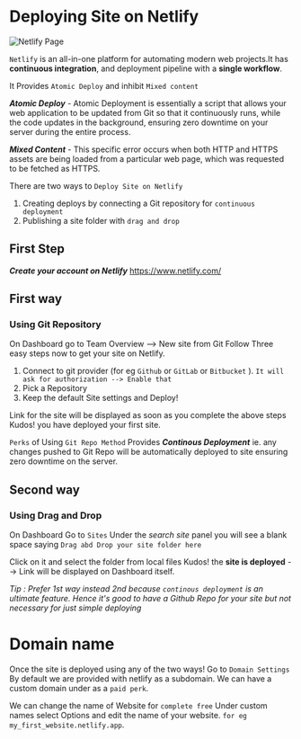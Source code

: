 # Deploying Site on Netlify

![Netlify Page](https://miro.medium.com/max/560/1*WMA_NYFfvZIpx_uvQxQQEA.jpeg)

`Netlify` is an all-in-one platform for automating modern web projects.It has **continuous integration**, and deployment pipeline with a **single workflow**.

It Provides `Atomic Deploy` and inhibit `Mixed content`

**_Atomic Deploy_** - Atomic Deployment is essentially a script that allows your web application to be updated from Git so that it continuously runs, while the code updates in the background, ensuring zero downtime on your server during the entire process.

**_Mixed Content_** - This specific error occurs when both HTTP and HTTPS assets are being loaded from a particular web page, which was requested to be fetched as HTTPS.

There are two ways to `Deploy Site on Netlify`

1. Creating deploys by connecting a Git repository for `continuous deployment`
2. Publishing a site folder with `drag and drop`

## First Step

**_Create your account on Netlify_**
https://www.netlify.com/

## First way

### Using Git Repository

On Dashboard go to Team Overview --> New site from Git
Follow Three easy steps now to get your site on Netlify.

1. Connect to git provider (for eg `Github` or `GitLab` or `Bitbucket` ).
   `It will ask for authorization --> Enable that`
2. Pick a Repository
3. Keep the default Site settings and Deploy!

Link for the site will be displayed as soon as you complete the above steps
Kudos! you have deployed your first site.

`Perks` of Using `Git Repo Method`
Provides **_Continous Deployment_** ie. any changes pushed to Git Repo will be automatically deployed to site ensuring zero downtime on the server.

## Second way

### Using Drag and Drop

On Dashboard
Go to `Sites`
Under the _search site_ panel you will see a blank space saying
`Drag abd Drop your site folder here`

Click on it and select the folder from local files
Kudos! the **site is deployed** --> Link will be displayed on Dashboard itself.

_Tip : Prefer 1st way instead 2nd because `continous deployment` is an ultimate feature. Hence it's good to have a Github Repo for your site but not necessary for just simple deploying_

# Domain name

Once the site is deployed using any of the two ways!
Go to `Domain Settings`
By default we are provided with netlify as a subdomain.
We can have a custom domain under as a `paid perk`.

We can change the name of Website for `complete free`
Under custom names select Options and edit the name of your website. `for eg my_first_website.netlify.app`.

